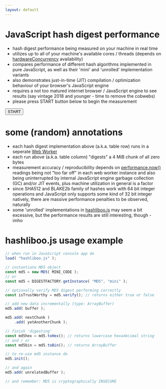 ```yaml
---
layout: default
---
```

<style>
    th, td {
        text-align: center;
        min-width: 3em;
    }
</style>
# JavaScript hash digest performance

- hash digest performance being measured on your machine in real time
- utilizes up to all of your machine's available cores / threads (depends on
  [hardwareConcurrency](https://developer.mozilla.org/en-US/docs/Web/API/Navigator/hardwareConcurrency)
  availability)
- compares performance of different hash algorithms implemented in pure
  JavaScript, as well as their 'mini' and 'unrolled' implementation variants
- also demonstrates just-in-time (JIT) compilation / optimization behaviour
  of your browser's JavaScript engine
- requires a not too matured internet browser / JavaScript engine to see
  results (say vintage 2018 and younger - time to remove the cobwebs)
- please press START button below to begin the measurement

<form><button id="hash_perf_button" type="button">START</button></form>
<div id="hash_perf_tbl"></div>
<script src="js/hash_perf_tbl.js"></script>

# some (random) annotations
- each hash digest implementation above (a.k.a. table row) runs in a
  seperate [Web Worker](https://developer.mozilla.org/en-US/docs/Web/API/Web_Workers_API)
- each run above (a.k.a. table column) "digests" a 4 MiB chunk of all
  zero bytes
- measurement accuracy / reproducibility depends on
  [performance.now()](https://developer.mozilla.org/en-US/docs/Web/API/Performance/now)
  readings being not "too far off" in each web worker instance and also
  being uninterrupted by internal JavaScript engine garbage collection
  (GC) and/or JIT events, plus machine utilization in general is a factor
- since SHA512 and BLAKE2b family of hashes work with 64 bit integer
  operations and JavaScript only supports some kind of 32 bit integer
  natively, there are massive performance penalties to be observed,
  naturally
- some 'unrolled' implementations in
  [hashliboo.js](https://github.com/schaschlik-git/schaschlik-git.github.io/blob/main/js/hashliboo.js) may seem a bit
  excessive, but the performance results are still interesting, though - imho

# hashliboo.js usage example

```js
// when run in JavaScript console app do
load( "hashliboo.js" );

// instantiate MD5 object
const md5 = new MD5( MINI_CODE );
// or
const md5 = DIGESTFACTORY.getInstance( "MD5", "mini" );

// optionally verify MD5 digest performing correctly
const isTrustWorthy = md5.verify(); // returns either true or false

// add new data incrementally (type: ArrayBuffer)
md5.add( buffer );

md5.add( nextChunk )
    .add( yetAnotherChunk );

// finish 'digesting'
const md5hex = md5.toHex(); // returns lowercase hexadecimal string
// and / or
const md5bin = md5.toBin(); // returns ArrayBuffer

// to re-use md5 instance do
md5.init();

// and again
md5.add( unrelatedBuffer );

// and remember: MD5 is cryptographically INSECURE
```
